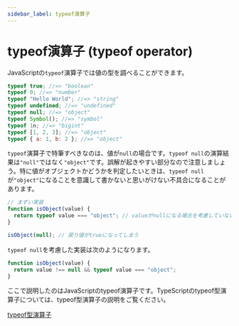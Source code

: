 ```yaml
---
sidebar_label: typeof演算子
---
```


# typeof演算子 (typeof operator)

JavaScriptの`typeof`演算子では値の型を調べることができます。

```js twoslash
typeof true; //=> "boolean"
typeof 0; //=> "number"
typeof "Hello World"; //=> "string"
typeof undefined; //=> "undefined"
typeof null; //=> "object"
typeof Symbol(); //=> "symbol"
typeof 1n; //=> "bigint"
typeof [1, 2, 3]; //=> "object"
typeof { a: 1, b: 2 }; //=> "object"
```

`typeof`演算子で特筆すべきなのは、値が`null`の場合です。`typeof null`の演算結果は`"null"`ではなく`"object"`です。誤解が起きやすい部分なので注意しましょう。特に値がオブジェクトかどうかを判定したいときは、`typeof null`が`"object"`になることを意識して書かないと思いがけない不具合になることがあります。

```js twoslash
// まずい実装
function isObject(value) {
  return typeof value === "object"; // valueがnullになる場合を考慮していない
}

isObject(null); // 戻り値がtrueになってしまう
```

`typeof null`を考慮した実装は次のようになります。

```js twoslash
function isObject(value) {
  return value !== null && typeof value === "object";
}
```

ここで説明したのはJavaScriptのtypeof演算子です。TypeScriptのtypeof型演算子については、typeof型演算子の説明をご覧ください。

[typeof型演算子](../type-reuse/typeof-type-operator.md)
